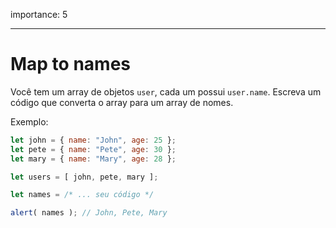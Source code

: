 importance: 5

---

# Map to names

Você tem um array de objetos `user`, cada um possui `user.name`. Escreva um código que converta o array para um array de nomes.

Exemplo:

```js no-beautify
let john = { name: "John", age: 25 };
let pete = { name: "Pete", age: 30 };
let mary = { name: "Mary", age: 28 };

let users = [ john, pete, mary ];

let names = /* ... seu código */

alert( names ); // John, Pete, Mary
```

